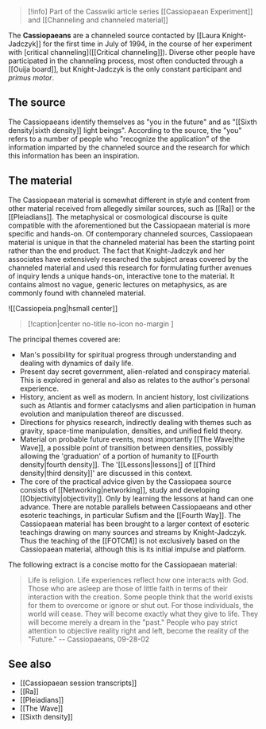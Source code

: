 > [!info] Part of the Casswiki article series [[Cassiopaean Experiment]] and [[Channeling and channeled material]]

The **Cassiopaeans** are a channeled source contacted by [[Laura Knight-Jadczyk]] for the first time in July of 1994, in the course of her experiment with [critical channeling]([[Critical channeling]]). Diverse other people have participated in the channeling process, most often conducted through a [[Ouija board]], but Knight-Jadczyk is the only constant participant and _primus motor_.

The source
----------

The Cassiopaeans identify themselves as "you in the future" and as "[[Sixth density|sixth density]] light beings". According to the source, the "you" refers to a number of people who "recognize the application" of the information imparted by the channeled source and the research for which this information has been an inspiration.

The material
------------

The Cassiopaean material is somewhat different in style and content from other material received from allegedly similar sources, such as [[Ra]] or the [[Pleiadians]]. The metaphysical or cosmological discourse is quite compatible with the aforementioned but the Cassiopaean material is more specific and hands-on. Of contemporary channeled sources, Cassiopaean material is unique in that the channeled material has been the starting point rather than the end product. The fact that Knight-Jadczyk and her associates have extensively researched the subject areas covered by the channeled material and used this research for formulating further avenues of inquiry lends a unique hands-on, interactive tone to the material. It contains almost no vague, generic lectures on metaphysics, as are commonly found with channeled material.

![[Cassiopeia.png|hsmall center]]
> [!caption|center no-title no-icon no-margin ]


The principal themes covered are:

*   Man's possibility for spiritual progress through understanding and dealing with dynamics of daily life.
*   Present day secret government, alien-related and conspiracy material. This is explored in general and also as relates to the author's personal experience.
*   History, ancient as well as modern. In ancient history, lost civilizations such as Atlantis and former cataclysms and alien participation in human evolution and manipulation thereof are discussed.
*   Directions for physics research, indirectly dealing with themes such as gravity, space-time manipulation, densities, and unified field theory.
*   Material on probable future events, most importantly [[The Wave|the Wave]], a possible point of transition between densities, possibly allowing the 'graduation' of a portion of humanity to [[Fourth density|fourth density]]. The '[[Lessons|lessons]] of [[Third density|third density]]' are discussed in this context.
*   The core of the practical advice given by the Cassiopaea source consists of [[Networking|networking]], study and developing [[Objectivity|objectivity]]. Only by learning the lessons at hand can one advance. There are notable parallels between Cassiopaeans and other esoteric teachings, in particular Sufism and the [[Fourth Way]]. The Cassiopaean material has been brought to a larger context of esoteric teachings drawing on many sources and streams by Knight-Jadczyk. Thus the teaching of the [[FOTCM]] is not exclusively based on the Cassiopaean material, although this is its initial impulse and platform.

The following extract is a concise motto for the Cassiopaean material:

> Life is religion. Life experiences reflect how one interacts with God. Those who are asleep are those of little faith in terms of their interaction with the creation. Some people think that the world exists for them to overcome or ignore or shut out. For those individuals, the world will cease. They will become exactly what they give to life. They will become merely a dream in the "past." People who pay strict attention to objective reality right and left, become the reality of the "Future." -- Cassiopaeans, 09-28-02

See also
--------

*   [[Cassiopaean session transcripts]]
*   [[Ra]]
*   [[Pleiadians]]
*   [[The Wave]]
*   [[Sixth density]]